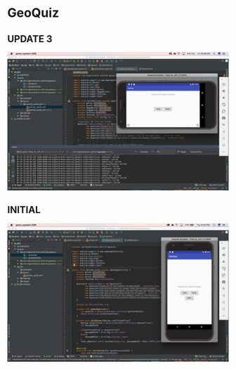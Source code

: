 # GeoQuiz

## UPDATE 3
![Update 3](Images/UPDATE3.png)

## INITIAL
![Initial](Images/GeoQuizScreenShot.png)
